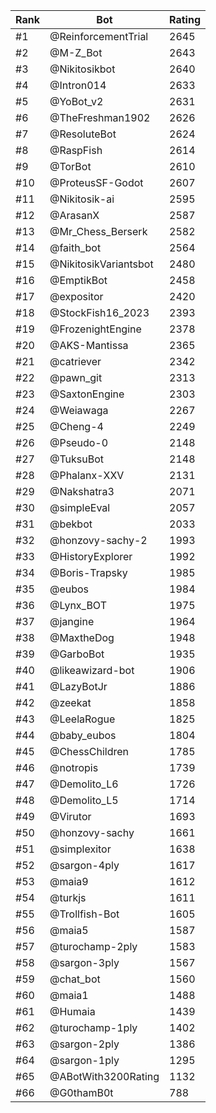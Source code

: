Rank|Bot|Rating
---|---|---
#1|@ReinforcementTrial|2645
#2|@M-Z_Bot|2643
#3|@Nikitosikbot|2640
#4|@Intron014|2633
#5|@YoBot_v2|2631
#6|@TheFreshman1902|2626
#7|@ResoluteBot|2624
#8|@RaspFish|2614
#9|@TorBot|2610
#10|@ProteusSF-Godot|2607
#11|@Nikitosik-ai|2595
#12|@ArasanX|2587
#13|@Mr_Chess_Berserk|2582
#14|@faith_bot|2564
#15|@NikitosikVariantsbot|2480
#16|@EmptikBot|2458
#17|@expositor|2420
#18|@StockFish16_2023|2393
#19|@FrozenightEngine|2378
#20|@AKS-Mantissa|2365
#21|@catriever|2342
#22|@pawn_git|2313
#23|@SaxtonEngine|2303
#24|@Weiawaga|2267
#25|@Cheng-4|2249
#26|@Pseudo-0|2148
#27|@TuksuBot|2148
#28|@Phalanx-XXV|2131
#29|@Nakshatra3|2071
#30|@simpleEval|2057
#31|@bekbot|2033
#32|@honzovy-sachy-2|1993
#33|@HistoryExplorer|1992
#34|@Boris-Trapsky|1985
#35|@eubos|1984
#36|@Lynx_BOT|1975
#37|@jangine|1964
#38|@MaxtheDog|1948
#39|@GarboBot|1935
#40|@likeawizard-bot|1906
#41|@LazyBotJr|1886
#42|@zeekat|1858
#43|@LeelaRogue|1825
#44|@baby_eubos|1804
#45|@ChessChildren|1785
#46|@notropis|1739
#47|@Demolito_L6|1726
#48|@Demolito_L5|1714
#49|@Virutor|1693
#50|@honzovy-sachy|1661
#51|@simplexitor|1638
#52|@sargon-4ply|1617
#53|@maia9|1612
#54|@turkjs|1611
#55|@Trollfish-Bot|1605
#56|@maia5|1587
#57|@turochamp-2ply|1583
#58|@sargon-3ply|1567
#59|@chat_bot|1560
#60|@maia1|1488
#61|@Humaia|1439
#62|@turochamp-1ply|1402
#63|@sargon-2ply|1386
#64|@sargon-1ply|1295
#65|@ABotWith3200Rating|1132
#66|@G0thamB0t|788
